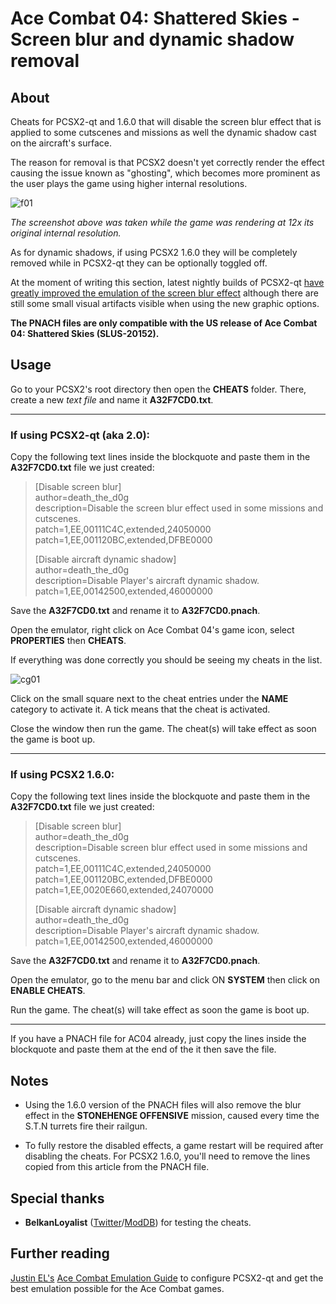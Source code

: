 # Ace Combat 04: Shattered Skies - Screen blur and dynamic shadow removal

## About

Cheats for PCSX2-qt and 1.6.0 that will disable the screen blur effect that is applied to some cutscenes and missions as well the dynamic shadow cast on the aircraft's surface.

The reason for removal is that PCSX2 doesn't yet correctly render the effect causing the issue known as "ghosting", which becomes more prominent as the user plays the game using higher internal resolutions.

![f01](https://github.com/user-attachments/assets/a0aa9271-f7eb-44ba-ad0f-a7e742c81327)

_The screenshot above was taken while the game was rendering at 12x its original internal resolution._

As for dynamic shadows, if using PCSX2 1.6.0 they will be completely removed while in PCSX2-qt they can be optionally toggled off.

At the moment of writing this section, latest nightly builds of PCSX2-qt [have greatly improved the emulation of the screen blur effect](https://www.moddb.com/games/ace-combat-04/news/ghosting-issue-almost-fixed-in-latest-pcsx2-qt-nightly-builds) although there are still some small visual artifacts visible when using the new graphic options.

**The PNACH files are only compatible with the US release of Ace Combat 04: Shattered Skies (SLUS-20152).**

## Usage

Go to your PCSX2's root directory then open the **CHEATS** folder. There, create a new _text file_ and name it **A32F7CD0.txt**.

***

### If using PCSX2-qt (aka 2.0):

Copy the following text lines inside the blockquote and paste them in the **A32F7CD0.txt** file we just created:

>[Disable screen blur]  
>author=death_the_d0g  
>description=Disable the screen blur effect used in some missions and cutscenes.  
>patch=1,EE,00111C4C,extended,24050000  
>patch=1,EE,001120BC,extended,DFBE0000  
>  
>[Disable aircraft dynamic shadow]  
>author=death_the_d0g  
>description=Disable Player's aircraft dynamic shadow.  
>patch=1,EE,00142500,extended,46000000  

Save the **A32F7CD0.txt** and rename it to **A32F7CD0.pnach**. 

Open the emulator, right click on Ace Combat 04's game icon, select **PROPERTIES** then **CHEATS**.

If everything was done correctly you should be seeing my cheats in the list.

![cg01](https://github.com/user-attachments/assets/ed49d3c1-b481-4b26-a391-2f85c7336c23)

Click on the small square next to the cheat entries under the **NAME** category to activate it. A tick means that the cheat is activated.

Close the window then run the game. The cheat(s) will take effect as soon the game is boot up.

***

### If using PCSX2 1.6.0:

Copy the following text lines inside the blockquote and paste them in the **A32F7CD0.txt** file we just created:

>[Disable screen blur]  
>author=death_the_d0g  
>description=Disable screen blur effect used in some missions and cutscenes.  
>patch=1,EE,00111C4C,extended,24050000  
>patch=1,EE,001120BC,extended,DFBE0000  
>patch=1,EE,0020E660,extended,24070000  
>  
>[Disable aircraft dynamic shadow]  
>author=death_the_d0g  
>description=Disable Player's aircraft dynamic shadow.  
>patch=1,EE,00142500,extended,46000000  

Save the **A32F7CD0.txt** and rename it to **A32F7CD0.pnach**.

Open the emulator, go to the menu bar and click ON **SYSTEM** then click on **ENABLE CHEATS**.

Run the game. The cheat(s) will take effect as soon the game is boot up.

***

If you have a PNACH file for AC04 already, just copy the lines inside the blockquote and paste them at the end of the it then save the file.

## Notes

- Using the 1.6.0 version of the PNACH files will also remove the blur effect in the **STONEHENGE OFFENSIVE** mission, caused every time the S.T.N turrets fire their railgun.

- To fully restore the disabled effects, a game restart will be required after disabling the cheats. For PCSX2 1.6.0, you'll need to remove the lines copied from this article from the PNACH file.

## Special thanks

- **BelkanLoyalist** ([Twitter](https://twitter.com/BelkanLoyalist)/[ModDB](https://www.moddb.com/members/justauser1)) for testing the cheats.

## Further reading

[Justin EL's](https://www.youtube.com/@justinels9591) [Ace Combat Emulation Guide](https://docs.google.com/document/u/0/d/1PKzXTElL_UoSS-nZk7G0eyNhSOOSNDuiqdSb1aMNx0Q/mobilebasic?pli=1#h.qdjr9pqjitis) to configure PCSX2-qt and get the best emulation possible for the Ace Combat games.
